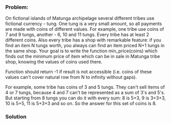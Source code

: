 ### Problem:
<p>On fictional islands of Matunga archipelage several different tribes use fictional currency - tung. One tung is a very small amount, so all payments are made with coins of different values. For example, one tribe use coins of 7 and 9 tungs, another - 6, 10 and 11 tungs. Every tribe has at least 2 different coins.
Also every tribe has a shop with remarkable feature: if you find an item N tungs worth, you always can find an item priced N+1 tungs in the same shop.
Your goal is to write the function min_price(coins) which finds out the minimum price of item which can be in sale in Matunga tribe shop, knowing the values of coins used there.</p>
<p>Function should return -1 if result is not accessible (i.e. coins of these values can&apos;t cover natural row from N to infinity without gaps).</p>
<p>For example, some tribe has coins of 3 and 5 tungs. They can&apos;t sell items of 4 or 7 tungs, because 4 and 7 can&apos;t be represented as a sum of 3&apos;s and 5&apos;s. But starting from 8 tungs you can do it with every sum: 8 is 5+3, 9 is 3+3+3, 10 is 5+5, 11 is 5+3+3 and so on. So the answer for this set of coins is 8.</p>

### Solution